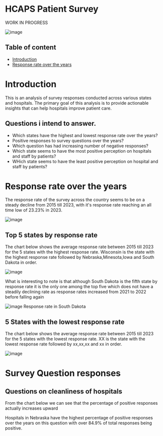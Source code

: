 # HCAPS Patient Survey
WORK IN PROGRESS


![image](https://github.com/0layiw0la/HCAPS-Patient-Survey/assets/103042427/d830b985-9f0d-47c2-910c-f082c6346006)
## Table of content
* [Introduction](#intro)
* [Response rate over the years](#resp)

# <a name="intro"></a>Introduction
 This is an analysis of survey responses conducted across various states and hospitals. The primary goal of this analysis is to provide actionable insights that can help hospitals improve patient care.

 ## Questions i intend to answer.
 * Which states have the highest and lowest response rate over the years?
 * Positive responses to survey questions over the years?
 * Which question has had increasing number of negative responses?
 * Which state seems to have the most positive perception on hospitals and staff by patients?
 * WHich state seems to have the least positive perception on hospital and staff by patients?

# <a name="resp"></a> Response rate over the years
The response rate of the survey across the country seems to be on a steady decline from 2015 till 2023, with it's response rate reaching an all time low of 23.23% in 2023.

![image](https://github.com/0layiw0la/HCAPS-Patient-Survey/assets/103042427/d22c20fe-7172-4932-bcac-df3941c2d878)

## Top 5 states by response rate 
The chart below shows the average response rate between 2015 till 2023 for the 5 states with the highest response rate. Wisconsin is the state with the highest response rate followed by Nebraska,Minesota,Iowa and South Dakota in order.

![image](https://github.com/0layiw0la/HCAPS-Patient-Survey/assets/103042427/abdfd04b-1814-4a17-bcaf-e6ec2d3e10ef)


What is interesting to note is that although South Dakota is the fifth state by response rate it is the only one among the top five which does not have a steadily declining rate as response rates increased from 2021 to 2022 before falling again

![image](https://github.com/0layiw0la/HCAPS-Patient-Survey/assets/103042427/84b4a996-c8fb-4311-a1cf-82006ae34446)     Response rate in South Dakota

## 5 States with the lowest response rate
The chart below shows the average response rate between 2015 till 2023 for the 5 states with the lowest response rate. XX is the state with the lowest response rate followed by xx,xx,xx and xx in order.

![image](https://github.com/0layiw0la/HCAPS-Patient-Survey/assets/103042427/5c1de193-aaa2-495c-b972-80420e14f258)

# Survey Question responses
## Questions on cleanliness of hospitals
From the chart below we can see that the percentage of positive responses actually increases upward 

Hospitals in Nebraska have the highest percentage of positive responses over the years on this question with over 84.9% of total responses being positive.
                                                                                                                                                                                                                                                                                                                                                                                                                                                                                                                                                                                                                                                                                                                                                                                                                                                                                                                                                                                                                                                                                                                                                                                                                                                                                                                                                                                                                                                                                                                                                                                                                                                                                                                                                                                                                                                                                                                                                                                                                                                                                                                                                                                                                                                                                                                                                                                                                                                                                                                                                                                                                                                                                                                                                                                                                                                                                                                                                                                                                                                                                                                                                                                                                                                                                                                                                                                                                                                                                                                                                                                                                                                                                                                                                                                                                                                                                                                                                                                                                                                                                                                                                                                                                                                                                                                                                                                                                                                                                                                                                                                                                                                                                                                                                                                                                                                                                                                                                                                                                                                                                                                                                                                                                                                                                                                                                                                                                                                                                                                                                                                                                                                                                                                                                                                                                                                                                                                                                                                                                                                                                                                                                                                                                                                                                                                                                                                                                                                                                                                                                                                                                                                                                                      
